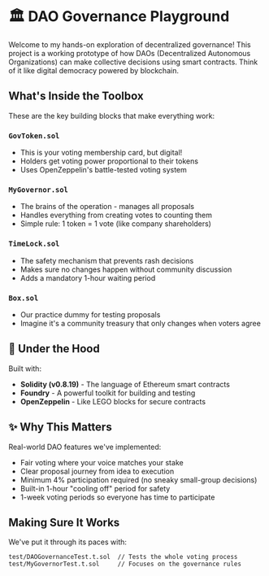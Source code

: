 # 🏛️ DAO Governance Playground

Welcome to my hands-on exploration of decentralized governance! This project is a working prototype of how DAOs (Decentralized Autonomous Organizations) can make collective decisions using smart contracts. Think of it like digital democracy powered by blockchain.

##  What's Inside the Toolbox

These are the key building blocks that make everything work:

### `GovToken.sol`
- This is your voting membership card, but digital!
- Holders get voting power proportional to their tokens
- Uses OpenZeppelin's battle-tested voting system

### `MyGovernor.sol`
- The brains of the operation - manages all proposals
- Handles everything from creating votes to counting them
- Simple rule: 1 token = 1 vote (like company shareholders)

### `TimeLock.sol`
- The safety mechanism that prevents rash decisions
- Makes sure no changes happen without community discussion
- Adds a mandatory 1-hour waiting period

### `Box.sol`
- Our practice dummy for testing proposals
- Imagine it's a community treasury that only changes when voters agree

## 🔧 Under the Hood

Built with:
- **Solidity (v0.8.19)** - The language of Ethereum smart contracts
- **Foundry** - A powerful toolkit for building and testing
- **OpenZeppelin** - Like LEGO blocks for secure contracts

## ✨ Why This Matters

Real-world DAO features we've implemented:
-  Fair voting where your voice matches your stake
-  Clear proposal journey from idea to execution
-  Minimum 4% participation required (no sneaky small-group decisions)
-  Built-in 1-hour "cooling off" period for safety
-  1-week voting periods so everyone has time to participate

##  Making Sure It Works

We've put it through its paces with:

```solidity
test/DAOGovernanceTest.t.sol  // Tests the whole voting process
test/MyGovernorTest.t.sol     // Focuses on the governance rules

